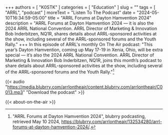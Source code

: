 +++
authors = [ "K0STK" ]
categories = [ "Education" ]
slug = ""
tags = [ "ARRL", "podcast" ]
moreText = "Listen To The Podcast"
date = "2024-05-10T16:34:59-05:00"
title = "ARRL Forums at Dayton Hamvention 2024"
description = "ARRL Forums at Dayton Hamvention 2024 — it is also the 2024 ARRL National Convention. ARRL Director of Marketing & Innovation Bob Inderbitzen, NQ1R, shares details about ARRL-sponsored activities at the show, including several of the ARRL-sponsored forums and the Youth Rally."
+++
In this episode of ARRL's monthly On The Air podcast: "This year’s Dayton Hamvention, coming up May 17-19 in Xenia, Ohio, will be extra special — it’s also the 2024 ARRL National Convention. ARRL Director of Marketing & Innovation Bob Inderbitzen, NQ1R, joins this month’s podcast to share details about ARRL-sponsored activities at the show, including several of the ARRL-sponsored forums and the Youth Rally."[^1]

[^1]: "ARRL Forums at Dayton Hamvention 2024", blubrry podcasting, retrieved May 10 2024, https://blubrry.com/arrlontheair/132534280/arrl-forums-at-dayton-hamvention-2024/.

<!--more-->

{{< audio "https://media.blubrry.com/arrlontheair/content.blubrry.com/arrlontheair/C0013.mp3" "Download the podcast" >}}

{{< about-on-the-air >}}
